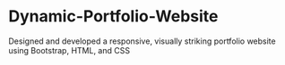 # Dynamic-Portfolio-Website
Designed and developed a responsive, visually striking portfolio website using Bootstrap, HTML, and CSS
